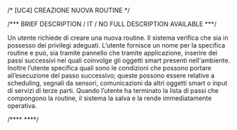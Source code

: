 /* [UC4]  CREAZIONE NUOVA ROUTINE */

/*** BRIEF DESCRIPTION / IT / NO FULL DESCRIPTION AVAILABLE ***/

Un utente richiede di creare una nuova routine. Il sistema verifica che sia in possesso dei privilegi adeguati. 
L’utente fornisce un nome per la specifica routine e  può, sia tramite pannello che tramite applicazione, inserire 
dei passi successivi nei quali coinvolge gli oggetti smart presenti nell'ambiente. Inoltre l’utente specifica quali 
sono le condizioni che possono portare all’esecuzione del passo successivo; queste possono essere relative a scheduling, 
segnali da sensori, comunicazioni da altri oggetti smart o input di servizi di terze parti.
Quando l’utente ha terminato la lista di passi che compongono la routine, il sistema la salva e la rende immediatamente operativa.


/**** ****/
